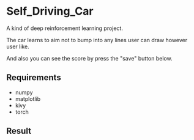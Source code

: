 # Self_Driving_Car

A kind of deep reinforcement learning project.

The car learns to aim not to bump into any lines user can draw however user like.

And also you can see the score by press the "save" button below.

## Requirements

+ numpy
+ matplotlib
+ kivy
+ torch


## Result
